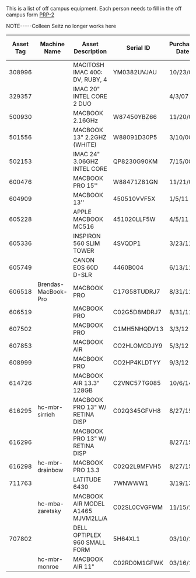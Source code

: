 This is a list of off campus equipment.
Each person needs to fill in the off campus form [PRP-2](http://www.uh.edu/finance/Departments/Property%20Management/PRP-2.xls)

NOTE-----Colleen Seitz no longer works here

| Asset Tag | Machine Name      | Asset Description                 | Serial ID    | Purchase Date | Assignee              | Returned to Campus |
|-----------|-------------------|-----------------------------------|--------------|---------------|-----------------------|--------------------|
| 308996    |                   | MACITOSH IMAC 400: DV, RUBY, 4    | YM0382UVJAU  | 10/23/00      | Zaretsky,Robert D     |                    |
| 329357    |                   | IMAC 20" INTEL CORE 2 DUO         |              | 4/3/07        | Monroe,William        |                    |
| 500930    |                   | MACBOOK 2.16GHz                   | W87450YBZ66  | 11/20/07      | Estess,Ted L          |                    |
| 501556    |                   | MACBOOK 13" 2.2GHZ (WHITE)        | W88091D30P5  | 3/10/08       | Newman,Anna P         |                    |
| 502153    |                   | IMAC 24" 3.06GHZ INTEL CORE       | QP8230G90KM  | 7/15/08       | Estess,Ted L          |                    |
| 600476    |                   | MACBOOK PRO 15''                  | W88471Z81GN  | 11/21/08      | Valier,Helen K        |                    |
| 604909    |                   | MACBOOK 13''                      | 450510VVF5X  | 1/5/11        | Armstrong,Richard H   |                    |
| 605228    |                   | APPLE MACBOOK MC516               | 451020LLF5W  | 4/5/11        | LeVeaux,Christine     |                    |
| 605336    |                   | INSPIRON 560 SLIM TOWER           | 4SVQDP1      | 3/23/11       | Bailey,Jeremy D       |                    |
| 605749    |                   | CANON EOS 60D D-SLR               | 4460B004     | 6/13/11       | Armstrong,Richard H   |                    |
| 606518    |Brendas-MacBook-Pro| MACBOOK PRO                       | C17G58TUDRJ7 | 8/31/11       | Rhoden,Brenda         |                    |
| 606519    |                   | MACBOOK PRO                       | C02G5D8MDRJ7 | 8/31/11       | Bhojani,Sarah         |                    |
| 607502    |                   | MACBOOK PRO                       | C1MH5NHQDV13 | 3/3/12        | Bailey,Jeremy D       |                    |
| 607853    |                   | MACBOOK AIR                       | CO2HLOMCDJY9 | 5/3/12        | Armstrong,Richard H   |                    |
| 608999    |                   | MACBOOK PRO                       | CO2HP4KLDTYY | 9/3/12        | Myrick,Keri D         |                    |
| 614726    |                   | MACBOOK AIR 13.3" 128GB           | C2VNC57TG085 | 10/6/14       | Nuila,Ricardo Ernesto |                    |
| 616295    | hc-mbr-sirrieh    | MACBOOK PRO 13" W/ RETINA DISP    | C02Q345GFVH8 | 8/27/15       | Sirrieh,Rita Evelyn   |                    |
| 616296    |                   | MACBOOK PRO 13" W/ RETINA DISP    |              | 8/27/15       | Seitz,Colleen S       |                    |
| 616298    | hc-mbr-drainbow   | MACBOOK PRO 13.3                  | C02Q2L9MFVH5 | 8/27/15       | Rainbow,David         |                    |
| 711763    |                   | LATITUDE 6430                     | 7WNWWW1      | 3/19/13       | Spring,Sarah          |                    |
|           | hc-mba-zaretsky   | MACBOOK AIR MODEL A1465 MJVM2LL/A | C02SL0CVGFWM | 11/15/16      | Zaretsky, Robert      | Hasn't left yet    |
| 707802    |                   | DELL OPTIPLEX 960 SMALL FORM      | 5H64XL1      | 03/10/10      | Ramirez, Brenda       |                    |
|           | hc-mbr-monroe     | MACBOOK AIR 11"                   | C02RD0M1GFWK | 03/16/16      | Monroe, William       |                    |
